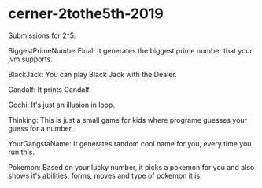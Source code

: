 # cerner-2tothe5th-2019
Submissions for 2^5.

BiggestPrimeNumberFinal: It generates the biggest prime number that your jvm supports.

BlackJack: You can play Black Jack with the Dealer.

Gandalf: It prints Gandalf.

Gochi: It's just an illusion in loop.

Thinking: This is just a small game for kids where programe guesses your guess for a number.

YourGangstaName: It generates random cool name for you, every time you run this.

Pokemon: Based on your lucky number, it picks a pokemon for you and also shows it's abilities, forms, moves and type of pokemon it is.
